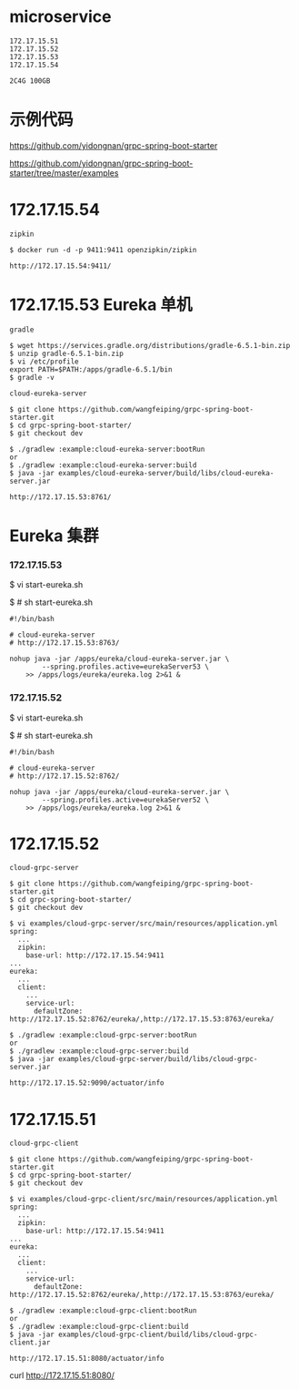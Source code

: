 # microservice

```
172.17.15.51
172.17.15.52
172.17.15.53
172.17.15.54

2C4G 100GB
```

# 示例代码

https://github.com/yidongnan/grpc-spring-boot-starter

https://github.com/yidongnan/grpc-spring-boot-starter/tree/master/examples

# 172.17.15.54

```
zipkin

$ docker run -d -p 9411:9411 openzipkin/zipkin

http://172.17.15.54:9411/

```

# 172.17.15.53 Eureka 单机

```
gradle

$ wget https://services.gradle.org/distributions/gradle-6.5.1-bin.zip
$ unzip gradle-6.5.1-bin.zip
$ vi /etc/profile
export PATH=$PATH:/apps/gradle-6.5.1/bin
$ gradle -v

cloud-eureka-server

$ git clone https://github.com/wangfeiping/grpc-spring-boot-starter.git
$ cd grpc-spring-boot-starter/
$ git checkout dev

$ ./gradlew :example:cloud-eureka-server:bootRun
or
$ ./gradlew :example:cloud-eureka-server:build
$ java -jar examples/cloud-eureka-server/build/libs/cloud-eureka-server.jar

http://172.17.15.53:8761/

```

# Eureka 集群

### 172.17.15.53

$ vi start-eureka.sh

$ # sh start-eureka.sh

```
#!/bin/bash

# cloud-eureka-server
# http://172.17.15.53:8763/

nohup java -jar /apps/eureka/cloud-eureka-server.jar \
        --spring.profiles.active=eurekaServer53 \
    >> /apps/logs/eureka/eureka.log 2>&1 &

```

### 172.17.15.52

$ vi start-eureka.sh

$ # sh start-eureka.sh

```
#!/bin/bash

# cloud-eureka-server
# http://172.17.15.52:8762/

nohup java -jar /apps/eureka/cloud-eureka-server.jar \
        --spring.profiles.active=eurekaServer52 \
    >> /apps/logs/eureka/eureka.log 2>&1 &

```

# 172.17.15.52

```
cloud-grpc-server

$ git clone https://github.com/wangfeiping/grpc-spring-boot-starter.git
$ cd grpc-spring-boot-starter/
$ git checkout dev

$ vi examples/cloud-grpc-server/src/main/resources/application.yml
spring:
  ...
  zipkin:
    base-url: http://172.17.15.54:9411
...
eureka:
  ...
  client:
    ...
    service-url:
      defaultZone: http://172.17.15.52:8762/eureka/,http://172.17.15.53:8763/eureka/

$ ./gradlew :example:cloud-grpc-server:bootRun
or
$ ./gradlew :example:cloud-grpc-server:build
$ java -jar examples/cloud-grpc-server/build/libs/cloud-grpc-server.jar

http://172.17.15.52:9090/actuator/info

```

# 172.17.15.51

```
cloud-grpc-client

$ git clone https://github.com/wangfeiping/grpc-spring-boot-starter.git
$ cd grpc-spring-boot-starter/
$ git checkout dev

$ vi examples/cloud-grpc-client/src/main/resources/application.yml
spring:
  ...
  zipkin:
    base-url: http://172.17.15.54:9411
...
eureka:
  ...
  client:
    ...
    service-url:
      defaultZone: http://172.17.15.52:8762/eureka/,http://172.17.15.53:8763/eureka/

$ ./gradlew :example:cloud-grpc-client:bootRun
or
$ ./gradlew :example:cloud-grpc-client:build
$ java -jar examples/cloud-grpc-client/build/libs/cloud-grpc-client.jar

http://172.17.15.51:8080/actuator/info

```

curl http://172.17.15.51:8080/
